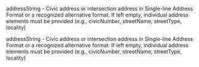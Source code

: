 <a name="addressString">addressString</a>  - Civic address or intersection address in Single-line Address Format or a recognized alternative format. If left empty, individual address elements must be provided (e.g., civicNumber, streetName, streetType, locality)
































<a name="justString">addressString</a>  - Civic address or intersection address in Single-line Address Format or a recognized alternative format. If left empty, individual address elements must be provided (e.g., civicNumber, streetName, streetType, locality)
